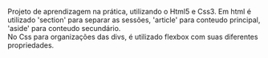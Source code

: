 Projeto de aprendizagem na prática, utilizando o Html5 e Css3.
  Em html é utilizado 'section' para separar as sessões, 'article' para conteudo principal, 'aside' para conteudo secundário.   
  No Css para organizações das divs, é utilizado flexbox com suas diferentes propriedades.